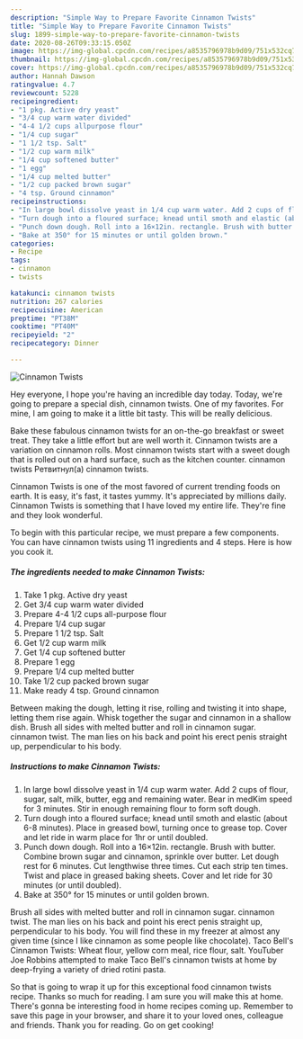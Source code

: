 ```yaml
---
description: "Simple Way to Prepare Favorite Cinnamon Twists"
title: "Simple Way to Prepare Favorite Cinnamon Twists"
slug: 1899-simple-way-to-prepare-favorite-cinnamon-twists
date: 2020-08-26T09:33:15.050Z
image: https://img-global.cpcdn.com/recipes/a8535796978b9d09/751x532cq70/cinnamon-twists-recipe-main-photo.jpg
thumbnail: https://img-global.cpcdn.com/recipes/a8535796978b9d09/751x532cq70/cinnamon-twists-recipe-main-photo.jpg
cover: https://img-global.cpcdn.com/recipes/a8535796978b9d09/751x532cq70/cinnamon-twists-recipe-main-photo.jpg
author: Hannah Dawson
ratingvalue: 4.7
reviewcount: 5228
recipeingredient:
- "1 pkg. Active dry yeast"
- "3/4 cup warm water divided"
- "4-4 1/2 cups allpurpose flour"
- "1/4 cup sugar"
- "1 1/2 tsp. Salt"
- "1/2 cup warm milk"
- "1/4 cup softened butter"
- "1 egg"
- "1/4 cup melted butter"
- "1/2 cup packed brown sugar"
- "4 tsp. Ground cinnamon"
recipeinstructions:
- "In large bowl dissolve yeast in 1/4 cup warm water. Add 2 cups of flour, sugar, salt, milk, butter, egg and remaining water. Bear in medKim speed for 3 minutes. Stir in enough remaining flour to form soft dough."
- "Turn dough into a floured surface; knead until smoth and elastic (about 6-8 minutes). Place in greased bowl, turning once to grease top. Cover and let ride in warm place for 1hr or until doubled."
- "Punch down dough. Roll into a 16×12in. rectangle. Brush with butter. Combine brown sugar and cinnamon, sprinkle over butter. Let dough rest for 6 minutes. Cut lengthwise three times. Cut each strip ten times. Twist and place in greased baking sheets. Cover and let ride for 30 minutes (or until doubled)."
- "Bake at 350° for 15 minutes or until golden brown."
categories:
- Recipe
tags:
- cinnamon
- twists

katakunci: cinnamon twists 
nutrition: 267 calories
recipecuisine: American
preptime: "PT38M"
cooktime: "PT40M"
recipeyield: "2"
recipecategory: Dinner

---
```



![Cinnamon Twists](https://img-global.cpcdn.com/recipes/a8535796978b9d09/751x532cq70/cinnamon-twists-recipe-main-photo.jpg)

Hey everyone, I hope you're having an incredible day today. Today, we're going to prepare a special dish, cinnamon twists. One of my favorites. For mine, I am going to make it a little bit tasty. This will be really delicious.

Bake these fabulous cinnamon twists for an on-the-go breakfast or sweet treat. They take a little effort but are well worth it. Cinnamon twists are a variation on cinnamon rolls. Most cinnamon twists start with a sweet dough that is rolled out on a hard surface, such as the kitchen counter. cinnamon twists Ретвитнул(а) cinnamon twists.

Cinnamon Twists is one of the most favored of current trending foods on earth. It is easy, it's fast, it tastes yummy. It's appreciated by millions daily. Cinnamon Twists is something that I have loved my entire life. They're fine and they look wonderful.


To begin with this particular recipe, we must prepare a few components. You can have cinnamon twists using 11 ingredients and 4 steps. Here is how you cook it.

<!--inarticleads1-->

##### The ingredients needed to make Cinnamon Twists:

1. Take 1 pkg. Active dry yeast
1. Get 3/4 cup warm water divided
1. Prepare 4-4 1/2 cups all-purpose flour
1. Prepare 1/4 cup sugar
1. Prepare 1 1/2 tsp. Salt
1. Get 1/2 cup warm milk
1. Get 1/4 cup softened butter
1. Prepare 1 egg
1. Prepare 1/4 cup melted butter
1. Take 1/2 cup packed brown sugar
1. Make ready 4 tsp. Ground cinnamon


Between making the dough, letting it rise, rolling and twisting it into shape, letting them rise again. Whisk together the sugar and cinnamon in a shallow dish. Brush all sides with melted butter and roll in cinnamon sugar. cinnamon twist. The man lies on his back and point his erect penis straight up, perpendicular to his body. 

<!--inarticleads2-->

##### Instructions to make Cinnamon Twists:

1. In large bowl dissolve yeast in 1/4 cup warm water. Add 2 cups of flour, sugar, salt, milk, butter, egg and remaining water. Bear in medKim speed for 3 minutes. Stir in enough remaining flour to form soft dough.
1. Turn dough into a floured surface; knead until smoth and elastic (about 6-8 minutes). Place in greased bowl, turning once to grease top. Cover and let ride in warm place for 1hr or until doubled.
1. Punch down dough. Roll into a 16×12in. rectangle. Brush with butter. Combine brown sugar and cinnamon, sprinkle over butter. Let dough rest for 6 minutes. Cut lengthwise three times. Cut each strip ten times. Twist and place in greased baking sheets. Cover and let ride for 30 minutes (or until doubled).
1. Bake at 350° for 15 minutes or until golden brown.


Brush all sides with melted butter and roll in cinnamon sugar. cinnamon twist. The man lies on his back and point his erect penis straight up, perpendicular to his body. You will find these in my freezer at almost any given time (since I like cinnamon as some people like chocolate). Taco Bell&#39;s Cinnamon Twists: Wheat flour, yellow corn meal, rice flour, salt. YouTuber Joe Robbins attempted to make Taco Bell&#39;s cinnamon twists at home by deep-frying a variety of dried rotini pasta. 

So that is going to wrap it up for this exceptional food cinnamon twists recipe. Thanks so much for reading. I am sure you will make this at home. There's gonna be interesting food in home recipes coming up. Remember to save this page in your browser, and share it to your loved ones, colleague and friends. Thank you for reading. Go on get cooking!
